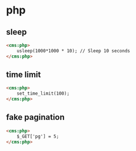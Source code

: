 # php


## sleep

```html
<cms:php>
    usleep(1000*1000 * 10); // Sleep 10 seconds
</cms:php>
```
## time limit

```html
<cms:php>
    set_time_limit(100);
</cms:php>
```

## fake pagination

```html
<cms:php>
    $_GET['pg'] = 5;
</cms:php>
```
